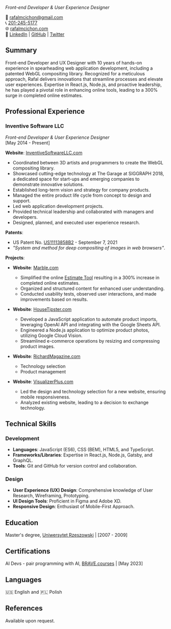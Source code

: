 *Front-end Developer & User Experience Designer*

📧 [rafalmcichon@gmail.com](mailto:rafalmcichon@gmail.com)  
📞 [201-245-5177](tel:2012455177)  
🌐 [rafalmcichon.com](https://rafalmcichon.com/)  
🔗 [LinkedIn](https://www.linkedin.com/in/rafalmcichon/) | [GitHub](https://github.com/RafalMCichon) | [Twitter](https://twitter.com/rafalmcichon)

## Summary

Front-end Developer and UX Designer with 10 years of hands-on experience in spearheading web application development, including a patented WebGL compositing library. Recognized for a meticulous approach, Rafal delivers innovations that streamline processes and elevate user experiences. Expertise in React.js, Node.js, and proactive leadership, he has played a pivotal role in enhancing online tools, leading to a 300% surge in completed online estimates.

## Professional Experience

### **Inventive Software LLC**
*Front-end Developer & User Experience Designer*  
[May 2014 - Present]

**Website**: [InventiveSoftwareLLC.com](http://www.marble.com/)
- Coordinated between 3D artists and programmers to create the WebGL compositing library.
- Showcased cutting-edge technology at The Garage at SIGGRAPH 2018, a dedicated space for start-ups and emerging companies to demonstrate innovative solutions.
- Established long-term vision and strategy for company products.
- Managed the entire product life cycle from concept to design and support.
- Led web application development projects.
- Provided technical leadership and collaborated with managers and developers.
- Designed, planned, and executed user experience research.

**Patents**:
- US Patent No.  [US11113858B2](https://patents.google.com/patent/US11113858B2/en?oq=US11113858B2) - September 7, 2021
- *"System and method for deep compositing of images in web browsers"*. 

**Projects**:
- **Website**: [Marble.com](http://www.marble.com/)
    - Simplified the online [Estimate Tool](https://marble.com/countertop-estimator) resulting in a 300% increase in completed online estimates.
    - Organized and structured content for enhanced user understanding.
    - Conducted usability tests, observed user interactions, and made improvements based on results.

- **Website**: [HouseTipster.com](http://www.housetipster.com/)
    - Developed a JavaScript application to automate product imports, leveraging OpenAI API and integrating with the Google Sheets API.
    - Engineered a Node.js application to optimize product photos, utilizing Google Cloud Vision.
    - Streamlined e-commerce operations by resizing and compressing product images.

- **Website**: [RichardMagazine.com](http://www.richardmagazine.com/)
    - Technology selection
    - Product management

- **Website**: [VisualizerPlus.com](http://www.visualizerplus.com/)
    - Led the design and technology selection for a new website, ensuring mobile responsiveness.
    - Analyzed existing website, leading to a decision to exchange technology.

## Technical Skills

### Development
- **Languages**: JavaScript (ES6), CSS (BEM), HTML5, and TypeScript.
- **Frameworks/Libraries**: Expertise in React.js, Node.js, Gatsby, and GraphQL.
- **Tools**: Git and GitHub for version control and collaboration.

### Design
- **User Experience (UX) Design**: Comprehensive knowledge of User Research, Wireframing, Prototyping.
- **UI Design Tools**: Proficient in Figma and Adobe XD.
- **Responsive Design**: Enthusiast of Mobile-First Approach.


## Education

Master's degree, [Uniwersytet Rzeszowski](https://www.ur.edu.pl/en/home) | [2007 - 2009]

## Certifications

AI Devs - pair programming with AI, [BRAVE.courses](https://www.linkedin.com/in/rafalmcichon/) | [May 2023]

## Languages

🇺🇸 English and 🇵🇱 Polish

## References
Available upon request.